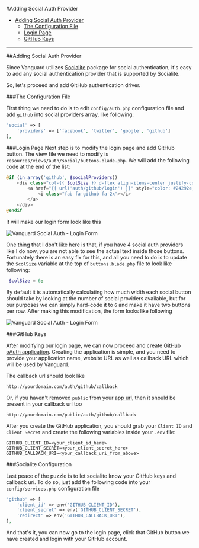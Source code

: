 #Adding Social Auth Provider

* [Adding Social Auth Provider](#adding-social-auth-provider)
	* [The Configuration File](#configuration-file)
	* [Login Page](#login-page)
	* [GitHub Keys](#github-keys)

---

<a name="adding-social-auth-provider"></a>
##Adding Social Auth Provider

Since Vanguard utilizes [Socialite](https://github.com/laravel/socialite) package for social authentication, it's easy to add any social authentication provider that is supported by Socialite. 

So, let's proceed and add GitHub authentication driver.

<a name="configuration-file"></a>
###The Configuration File

First thing we need to do is to edit `config/auth.php` configuration file and add `github` into social providers array, like following:

```php
'social' => [
    'providers' => ['facebook', 'twitter', 'google', 'github']
],
```

<a name="login-page"></a>
###Login Page
Next step is to modify the login page and add GitHub button. The view file we need to modify is `resources/views/auth/social/buttons.blade.php`. We will add the following code at the end of the list: 

```php
@if (in_array('github', $socialProviders))
    <div class="col-{{ $colSize }} d-flex align-items-center justify-content-center">
        <a href="{{ url('auth/github/login') }}" style="color: #24292e;">
            <i class="fab fa-github fa-2x"></i>
        </a>
    </div>
@endif
```

It will make our login form look like this

![Vanguard Social Auth - Login Form](assets/img/social-auth-login-form.png)

One thing that I don't like here is that, if you have 4 social auth providers like I do now, you are not able to see the actual text inside those buttons. Fortunately there is an easy fix for this, and all you need to do is to update the `$colSize` variable at the top of `buttons.blade.php` file to look like following:

```php
 $colSize = 6;
 ```
 
 By default it is automatically calculating how much width each social button should take by looking at the number of social providers available, but for our purposes we can simply hard-code it to `6` and make it have two buttons per row. After making this modification, the form looks like following
 
![Vanguard Social Auth - Login Form](assets/img/social-auth-login-form-4-buttons.png)

<a name="github-keys"></a>
###GitHub Keys

After modifying our login page, we can now proceed and create [GitHub oAuth application](https://github.com/settings/developers). Creating the application is simple, and you need to provide your application name, website URL as well as callback URL which will be used by Vanguard. 

The callback url should look like 
```
http://yourdomain.com/auth/github/callback
```

Or, if you haven't removed `public` from your [app url](installation.html#application-url), then it should be present in your callback url too
 
 ```
 http://yourdomain.com/public/auth/github/callback
 ```

After you create the GitHub application, you should grab your `Client ID` and `Client Secret` and create the following variables inside your `.env` file:

```
GITHUB_CLIENT_ID=<your_client_id_here>
GITHUB_CLIENT_SECRET=<your_client_secret_here>
GITHUB_CALLBACK_URI=<your_callback_uri_from_above>
```

<a name="socialite-configuration"></a>
###Socialite Configuration

Last peace of the puzzle is to let socialite know your GitHub keys and callback uri. To do so, just add the following code into your `config/services.php` configuration file

```php
'github' => [
    'client_id' => env('GITHUB_CLIENT_ID'),
    'client_secret' => env('GITHUB_CLIENT_SECRET'),
    'redirect' => env('GITHUB_CALLBACK_URI'),
],
```

And that's it, you can now go to the login page, click that GitHub button we have created and login with your GitHub account.
